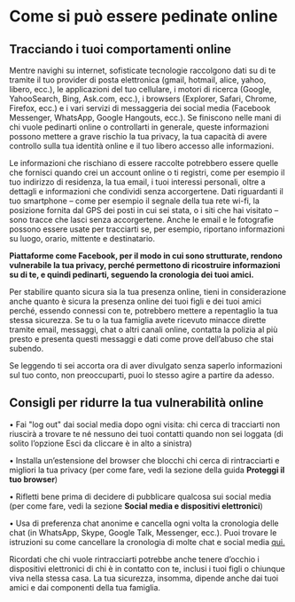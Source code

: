# **Come si può essere pedinate online**

## **Tracciando i tuoi comportamenti online**

Mentre navighi su internet, sofisticate tecnologie raccolgono dati su di te tramite il tuo provider di posta elettronica \(gmail, hotmail, alice, yahoo, libero, ecc.\), le applicazioni del tuo cellulare, i motori di ricerca \(Google, YahooSearch, Bing, Ask.com, ecc.\), i browsers \(Explorer, Safari, Chrome, Firefox, ecc.\) e i vari servizi di messaggeria dei social media \(Facebook Messenger, WhatsApp, Google Hangouts, ecc.\). Se finiscono nelle mani di chi vuole pedinarti online o controllarti in generale, queste informazioni possono mettere a grave rischio la tua privacy, la tua capacità di avere controllo sulla tua identità online e il tuo libero accesso alle informazioni.

Le informazioni che rischiano di essere raccolte potrebbero essere quelle che fornisci quando crei un account online o ti registri, come per esempio il tuo indirizzo di residenza, la tua email, i tuoi interessi personali, oltre a dettagli e informazioni che condividi senza accorgertene. Dati riguardanti il tuo smartphone – come per esempio il segnale della tua rete wi-fi, la posizione fornita dal GPS dei posti in cui sei stata, o i siti che hai visitato – sono tracce che lasci senza accorgertene. Anche le email e le fotografie possono essere usate per tracciarti se, per esempio, riportano informazioni su luogo, orario, mittente e destinatario.

**Piattaforme come Facebook, per il modo in cui sono strutturate, rendono vulnerabile la tua privacy, perché permettono di ricostruire informazioni su di te, e quindi pedinarti, seguendo la cronologia dei tuoi amici.**

Per stabilire quanto sicura sia la tua presenza online, tieni in considerazione anche quanto è sicura la presenza online dei tuoi figli e dei tuoi amici perché, essendo connessi con te, potrebbero mettere a repentaglio la tua stessa sicurezza. Se tu o la tua famiglia avete ricevuto minacce dirette tramite email, messaggi, chat o altri canali online, contatta la polizia al più presto e presenta questi messaggi e dati come prove dell’abuso che stai subendo.

Se leggendo ti sei accorta ora di aver divulgato senza saperlo informazioni sul tuo conto, non preoccuparti, puoi lo stesso agire a partire da adesso.

## **Consigli per ridurre la tua vulnerabilità online**

• Fai "log out" dai social media dopo ogni visita: chi cerca di tracciarti non riuscirà a trovare te né nessuno dei tuoi contatti quando non sei loggata \(di solito l’opzione Esci da cliccare è in alto a sinistra\)

• Installa un’estensione del browser che blocchi chi cerca di rintracciarti e migliori la tua privacy \(per come fare, vedi la sezione della guida **Proteggi il tuo browser**\)

• Rifletti bene prima di decidere di pubblicare qualcosa sui social media \(per come fare, vedi la sezione **Social media e dispositivi elettronici**\)

• Usa di preferenza chat anonime e cancella ogni volta la cronologia delle chat \(in WhatsApp, Skype, Google Talk, Messenger, ecc.\). Puoi trovare le istruzioni su come cancellare la cronologia di molte chat e social media [qui.](http://www.aranzulla.it/?s=come+cancellare+la+cronologia)

Ricordati che chi vuole rintracciarti potrebbe anche tenere d’occhio i dispositivi elettronici di chi è in contatto con te, inclusi i tuoi figli o chiunque viva nella stessa casa. La tua sicurezza, insomma, dipende anche dai tuoi amici e dai componenti della tua famiglia.

  


